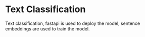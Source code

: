 # Text Classification

Text classification, fastapi is used to deploy the model, sentence embeddings are used to train the model. 
